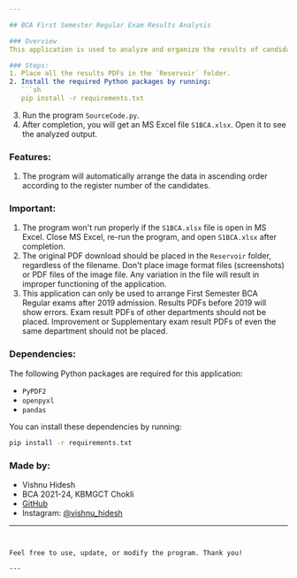 ```yaml
---

## BCA First Semester Regular Exam Results Analysis

### Overview
This application is used to analyze and organize the results of candidates who attended the First Semester Regular Exam for BCA under Kannur University, 2019 Admission Onwards.

### Steps:
1. Place all the results PDFs in the `Reservoir` folder.
2. Install the required Python packages by running:
   ```sh
   pip install -r requirements.txt
   ```
3. Run the program `SourceCode.py`.
4. After completion, you will get an MS Excel file `S1BCA.xlsx`. Open it to see the analyzed output.

### Features:
1. The program will automatically arrange the data in ascending order according to the register number of the candidates.

### Important:
1. The program won't run properly if the `S1BCA.xlsx` file is open in MS Excel. Close MS Excel, re-run the program, and open `S1BCA.xlsx` after completion.
2. The original PDF download should be placed in the `Reservoir` folder, regardless of the filename. Don't place image format files (screenshots) or PDF files of the image file. Any variation in the file will result in improper functioning of the application.
3. This application can only be used to arrange First Semester BCA Regular exams after 2019 admission. Results PDFs before 2019 will show errors. Exam result PDFs of other departments should not be placed. Improvement or Supplementary exam result PDFs of even the same department should not be placed.

### Dependencies:
The following Python packages are required for this application:
- `PyPDF2`
- `openpyxl`
- `pandas`

You can install these dependencies by running:
```sh
pip install -r requirements.txt
```

### Made by:
- Vishnu Hidesh
- BCA 2021-24, KBMGCT Chokli
- [GitHub](https://github.com/vishnuhidesh)
- Instagram: [@vishnu_hidesh](https://instagram.com/vishnu_hidesh)

---
```


Feel free to use, update, or modify the program. Thank you!

---
